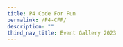 ```yaml
---
title: P4 Code For Fun
permalink: /P4-CFF/
description: ""
third_nav_title: Event Gallery 2023
---
```

